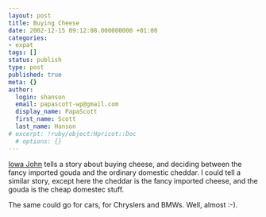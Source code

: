 ```yaml
---
layout: post
title: Buying Cheese
date: 2002-12-15 09:12:08.000000000 +01:00
categories:
- expat
tags: []
status: publish
type: post
published: true
meta: {}
author:
  login: shanson
  email: papascott-wp@gmail.com
  display_name: PapaScott
  first_name: Scott
  last_name: Hanson
# excerpt: !ruby/object:Hpricot::Doc
  # options: {}
---
```

<p><a href="http://iowa.weblogger.com/2002/12/14">Iowa John</a> tells a story about buying cheese, and deciding between the fancy imported gouda and the ordinary domestic cheddar. I could tell a similar story, except here the cheddar is the fancy imported cheese, and the gouda is the cheap domestec stuff. </p>
<p>The same could go for cars, for Chryslers and BMWs. Well, almost :-).</p>
